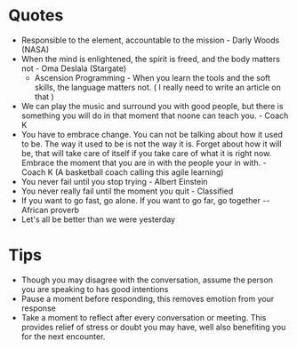 
# Quotes

* Responsible to the element, accountable to the mission - Darly Woods (NASA)
* When the mind is enlightened, the spirit is freed, and the body matters not - Oma Deslala (Stargate)
  * Ascension Programming - When you learn the tools and the soft skills, the language matters not. ( I really need to write an article on that )
* We can play the music and surround you with good people, but there is something you will do in that moment that noone can teach you. - Coach K
* You have to embrace change. You can not be talking about how it used to be. The way it used to be is not the way it is. Forget about how it will be, that will take care of itself if you take care of what it is right now. Embrace the moment that you are in with the people your in with. - Coach K (A basketball coach calling this agile learning)
* You never fail until you stop trying - Albert Einstein
* You never really fail until the moment you quit - Classified
* If you want to go fast, go alone. If you want to go far, go together --African proverb
* Let's all be better than we were yesterday


# Tips

* Though you may disagree with the conversation, assume the person you are speaking to has good intentions
* Pause a moment before responding, this removes emotion from your response
* Take a moment to reflect after every conversation or meeting. This provides relief of stress or doubt you may have, well also benefiting you for the next encounter.
